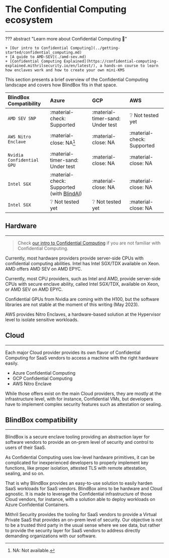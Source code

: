 # The Confidential Computing ecosystem
_______________________________

??? abstract "Learn more about Confidential Computing 📖" 

	+ [Our intro to Confidential Computing](../getting-started/confidential_computing.md)
	+ [A guide to AMD-SEV](./amd-sev.md)
	+ [Confidential Computing Explained](https://confidential-computing-explained.mithrilsecurity.io/en/latest/), a hands-on course to learn how enclaves work and how to create your own mini-KMS

This section presents a brief overview of the Confidential Computing landscape and covers how BlindBox fits in that space. 

| BlindBox Compatibility | Azure | GCP | AWS |
| :--------------------- | :---- | :-- | :-- |
| `AMD SEV SNP`       | :material-check: Supported  | :material-timer-sand: Under test | :grey_question: Not tested yet | 
| `AWS Nitro Enclave`       | :material-close: NA[^1]  | :material-close:  NA | :material-check: Supported | 
| `Nvidia Confidential GPU`     | :material-timer-sand: Under test | :material-close: NA  | :material-close:  NA |
| `Intel SGX`     | :material-check: Supported (with [BlindAI](../past-projects/blindai.md)) | :material-close: NA  | :material-close:  NA |
| `Intel SGX`     | :grey_question: Not tested yet | :grey_question: Not tested yet | :material-close:  NA |

[^1]: NA: Not available.

## Hardware
_________________

> Check [our intro to Confidential Computing](../getting-started/confidential_computing.md) if you are not familiar with Confidential Computing.

Currently, most hardware providers provide server-side CPUs with confidential computing abilities. Intel has Intel SGX/TDX available on Xeon. AMD offers AMD SEV on AMD EPYC. 

Currently, most CPU providers, such as Intel and AMD, provide server-side CPUs with secure enclave ability, called Intel SGX/TDX, available on Xeon, or AMD SEV on AMD EPYC.

Confidential GPUs from Nvidia are coming with the H100, but the software libraries are not stable at the moment of this writing (May 2023).

AWS provides Nitro Enclaves, a hardware-based solution at the Hypervisor level to isolate sensitive workloads.

## Cloud
_____________________

Each major Cloud provider provides its own flavor of Confidential Computing for SaaS vendors to access a machine with the right hardware easily.

- Azure Confidential Computing
- GCP Confidential Computing
- AWS Nitro Enclave

While those offers exist on the main Cloud providers, they are mostly at the infrastructure level, with for instance, Confidential VMs, but developers have to implement complex security features such as attestation or sealing.


## BlindBox compatibility
_________________

BlindBox is a secure enclave tooling providing an abstraction layer for software vendors to provide an on-prem level of security and control to users of their SaaS.

As Confidential Computing uses low-level hardware primitives, it can be complicated for inexperienced developers to properly implement key functions, like proper isolation, attested TLS with remote attestation, sealing, and so on.

That is why BlindBox provides an easy-to-use solution to easily harden SaaS workloads for SaaS vendors. BlindBox aims to be hardware and Cloud agnostic. It is made to leverage the Confidential infrastructure of those Cloud vendors, for instance, with a solution able to deploy workloads on Azure Confidential Containers.



Mithril Security provides the tooling for SaaS vendors to provide a Virtual Private SaaS that provides an on-prem level of security. Our objective is not to be a trusted third party in the usual sense where we see data, but rather to provide the security layer for SaaS vendors to address directly demanding organizations with our software.
